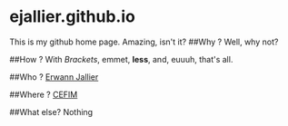 ejallier.github.io
==================
This is my github home page.
Amazing, isn't it?
##Why ?
Well, why not?

##How ?
With _Brackets_, emmet, **less**, and, euuuh, that's all. 

##Who ?
[Erwann Jallier](http://erwannjallier.com)

##Where ?
[CEFIM](http://cefim.eu)

##What else?
Nothing